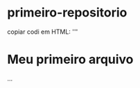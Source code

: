 # primeiro-repositorio 

copiar codi em HTML:
'''
  </html>
 <h1>Meu primeiro arquivo </H1>
</html>
...
     
